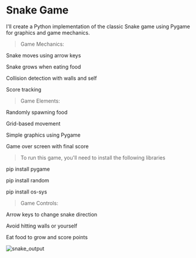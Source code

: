# Snake Game
I'll create a Python implementation of the classic Snake game using Pygame for graphics and game mechanics.


> Game Mechanics:

Snake moves using arrow keys

Snake grows when eating food

Collision detection with walls and self

Score tracking


> Game Elements:

Randomly spawning food

Grid-based movement

Simple graphics using Pygame

Game over screen with final score

> To run this game, you'll need to install the following libraries 

pip install pygame

pip install random

pip install os-sys



> Game Controls:

Arrow keys to change snake direction

Avoid hitting walls or yourself

Eat food to grow and score points



![snake_output](https://github.com/user-attachments/assets/07bc246b-ed68-40ac-92e4-b5e99417d36c)
